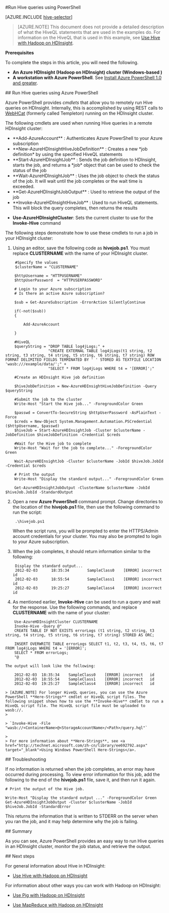 <properties
   pageTitle="Use Hadoop Hive with PowerShell in HDInsight | Windows Azure"
   description="Use PowerShell to run Hive queries in Hadoop on HDInsight."
   services="hdinsight"
   documentationCenter=""
   authors="Blackmist"
   manager="paulettm"
   editor="cgronlun"
	tags="azure-portal"/>

<tags
	ms.service="hdinsight"
	ms.date="01/08/2016"
	wacn.date=""/>

#Run Hive queries using PowerShell

[AZURE.INCLUDE [hive-selector](../includes/hdinsight-selector-use-hive.md)]

<!-- deleted by customization
This document provides an example of using Azure PowerShell in the Azure Resource Group mode to run Hive queries in a Hadoop on HDInsight cluster. For using Azure PowerShell in the Azure Service mode, see [Run Hive queries using PowerShell ASM mode](/documentation/articles/hdinsight-hadoop-use-hive-powershell-v1).

-->
> [AZURE.NOTE] This document does not provide a detailed description of what the HiveQL statements that are used in the examples do. For information on the HiveQL that is used in this example, see [Use Hive with Hadoop on HDInsight](/documentation/articles/hdinsight-use-hive).


<!-- deleted by customization
**Prerequisites**
-->
<!-- keep by customization: begin -->
**<a id="prereq"></a> Prerequisites**
<!-- keep by customization: end -->

To complete the steps in this article, you will need the following.

- **An Azure HDInsight (Hadoop on HDInsight) cluster (Windows-based <!-- deleted by customization or Linux-based)** --><!-- keep by customization: begin --> )** <!-- keep by customization: end -->
- **A workstation with Azure PowerShell**. See [Install Azure PowerShell 1.0 and greater](/documentation/articles/hdinsight-administer-use-powershell#install-azure-powershell-10-and-greater).

<!-- deleted by customization
##Run Hive queries using Azure PowerShell
-->
<!-- keep by customization: begin -->
##<a id="powershell"></a> Run Hive queries using Azure PowerShell
<!-- keep by customization: end -->

Azure PowerShell provides *cmdlets* that allow you to remotely run Hive queries on HDInsight. Internally, this is accomplished by using REST calls to [WebHCat](https://cwiki.apache.org/confluence/display/Hive/WebHCat) (formerly called Templeton) running on the HDInsight cluster.

The following cmdlets are used when running Hive queries in a remote HDInsight cluster:

* <!-- deleted by customization **Add-AzureRmAccount** --><!-- keep by customization: begin --> **Add-AzureAccount** <!-- keep by customization: end -->: Authenticates Azure PowerShell to your Azure subscription

* <!-- deleted by customization **New-AzureRmHDInsightHiveJobDefinition** --><!-- keep by customization: begin --> **New-AzureHDInsightHiveJobDefinition** <!-- keep by customization: end -->: Creates a new *job definition* by using the specified HiveQL statements

* <!-- deleted by customization **Start-AzureRmHDInsightJob** --><!-- keep by customization: begin --> **Start-AzureHDInsightJob** <!-- keep by customization: end -->: Sends the job definition to HDInsight, starts the job, and returns a *job* object that can be used to check the status of the job

* <!-- deleted by customization **Wait-AzureRmHDInsightJob** --><!-- keep by customization: begin --> **Wait-AzureHDInsightJob** <!-- keep by customization: end -->: Uses the job object to check the status of the job. It will wait until the job completes or the wait time is exceeded.

* <!-- deleted by customization **Get-AzureRmHDInsightJobOutput** --><!-- keep by customization: begin --> **Get-AzureHDInsightJobOutput** <!-- keep by customization: end -->: Used to retrieve the output of the job

* <!-- deleted by customization **Invoke-AzureRmHDInsightHiveJob** --><!-- keep by customization: begin --> **Invoke-AzureHDInsightHiveJob** <!-- keep by customization: end -->: Used to run HiveQL statements. This will block the query completes, then returns the results

<!-- deleted by customization
* **Use-AzureRmHDInsightCluster**: Sets the current cluster to use for the **Invoke-AzureRmHDInsightHiveJob** command
-->
<!-- keep by customization: begin -->
* **Use-AzureHDInsightCluster**: Sets the current cluster to use for the **Invoke-Hive** command
<!-- keep by customization: end -->

The following steps demonstrate how to use these cmdlets to run a job in your HDInsight cluster:

1. Using an editor, save the following code as **hivejob.ps1**. You must replace **CLUSTERNAME** with the name of your HDInsight cluster.

		#Specify the values
		$clusterName = "CLUSTERNAME"
<!-- deleted by customization
		$creds=Get-Credential
        		
-->
<!-- keep by customization: begin -->
		$httpUsername = "HTTPUSERNAME"
		$httpUserPassword  = "HTTPUSERPASSWORD"
<!-- keep by customization: end -->
		# Login to your Azure subscription
		# Is there an active Azure subscription?
<!-- deleted by customization
		$sub = Get-AzureRmSubscription -ErrorAction SilentlyContinue
-->
<!-- keep by customization: begin -->
		$sub = Get-AzureSubscription -ErrorAction SilentlyContinue
<!-- keep by customization: end -->
		if(-not($sub))
		{
<!-- deleted by customization
		    Add-AzureRmAccount
-->
<!-- keep by customization: begin -->
		    Add-AzureAccount
<!-- keep by customization: end -->
		}

		#HiveQL
		$queryString = "DROP TABLE log4jLogs;" +
				       "CREATE EXTERNAL TABLE log4jLogs(t1 string, t2 string, t3 string, t4 string, t5 string, t6 string, t7 string) ROW FORMAT DELIMITED FIELDS TERMINATED BY ' ' STORED AS TEXTFILE LOCATION 'wasb:///example/data/';" +
				       "SELECT * FROM log4jLogs WHERE t4 = '[ERROR]';"

		#Create an HDInsight Hive job definition
<!-- deleted by customization
		$hiveJobDefinition = New-AzureRmHDInsightHiveJobDefinition -Query $queryString 
-->
<!-- keep by customization: begin -->
		$hiveJobDefinition = New-AzureHDInsightHiveJobDefinition -Query $queryString 
<!-- keep by customization: end -->

		#Submit the job to the cluster
		Write-Host "Start the Hive job..." -ForegroundColor Green

<!-- deleted by customization
		$hiveJob = Start-AzureRmHDInsightJob -ClusterName $clusterName -JobDefinition $hiveJobDefinition -ClusterCredential $creds
-->
<!-- keep by customization: begin -->
		$passwd = ConvertTo-SecureString $httpUserPassword -AsPlainText -Force
		$creds = New-Object System.Management.Automation.PSCredential ($httpUsername, $passwd)
		$hiveJob = Start-AzureHDInsightJob -Cluster $clusterName -JobDefinition $hiveJobDefinition -Credential $creds
<!-- keep by customization: end -->


		#Wait for the Hive job to complete
		Write-Host "Wait for the job to complete..." -ForegroundColor Green
<!-- deleted by customization
		Wait-AzureRmHDInsightJob -ClusterName $clusterName -JobId $hiveJob.JobId -ClusterCredential $creds

        #Get the cluster info so we can get the resource group, storage, etc.
        $clusterInfo = Get-AzureRmHDInsightCluster -ClusterName $clusterName
        $resourceGroup = $clusterInfo.ResourceGroup
        $storageAccountName=$clusterInfo.DefaultStorageAccount.split('.')[0]
        $container=$clusterInfo.DefaultStorageContainer
        $storageAccountKey=Get-AzureRmStorageAccountKey `
            -Name $storageAccountName `
            -ResourceGroupName $resourceGroup `
            | %{ $_.Key1 }
-->
<!-- keep by customization: begin -->
		Wait-AzureHDInsightJob -Cluster $clusterName -JobId $hiveJob.JobId -Credential $creds

<!-- keep by customization: end -->
		# Print the output
		Write-Host "Display the standard output..." -ForegroundColor Green
<!-- deleted by customization
		Get-AzureRmHDInsightJobOutput `
            -Clustername $clusterName `
            -JobId $hiveJob.JobId `
            -DefaultContainer $container `
            -DefaultStorageAccountName $storageAccountName `
            -DefaultStorageAccountKey $storageAccountKey `
            -HttpCredential $creds
-->
<!-- keep by customization: begin -->
		Get-AzureHDInsightJobOutput -ClusterName $clusterName -JobId $hiveJob.JobId -StandardOutput 

<!-- keep by customization: end -->
            
2. Open a new **Azure PowerShell** command prompt. Change directories to the location of the **hivejob.ps1** file, then use the following command to run the script:

		.\hivejob.ps1

    When the script runs, you will be prompted to enter the HTTPS/Admin account credentials for your cluster. You may also be prompted to login to your Azure subscription.
    
7. When the job completes, it should return information similar to the following:

        Display the standard output...
        2012-02-03      18:35:34        SampleClass0    [ERROR] incorrect       id
        2012-02-03      18:55:54        SampleClass1    [ERROR] incorrect       id
        2012-02-03      19:25:27        SampleClass4    [ERROR] incorrect       id

4. As mentioned earlier, **Invoke-Hive** can be used to run a query and wait for the response. Use the following commands, and replace **CLUSTERNAME** with the name of your cluster:

<!-- deleted by customization
        Use-AzureRmHDInsightCluster -ClusterName $clusterName -HttpCredential $creds
        #Get the cluster info so we can get the resource group, storage, etc.
        $clusterInfo = Get-AzureRmHDInsightCluster -ClusterName $clusterName
        $resourceGroup = $clusterInfo.ResourceGroup
        $storageAccountName=$clusterInfo.DefaultStorageAccount.split('.')[0]
        $container=$clusterInfo.DefaultStorageContainer
        $storageAccountKey=Get-AzureRmStorageAccountKey `
            -Name $storageAccountName `
            -ResourceGroupName $resourceGroup `
            | %{ $_.Key1 }
        Invoke-AzureRmHDInsightHiveJob `
            -StatusFolder "statusout" `
            -DefaultContainer $container `
            -DefaultStorageAccountName $storageAccountName `
            -DefaultStorageAccountKey $storageAccountKey `
            -Query @"
        CREATE TABLE IF NOT EXISTS errorLogs (t1 string, t2 string, t3 string, t4 string, t5 string, t6 string, t7 string) STORED AS ORC;
-->
<!-- keep by customization: begin -->
        Use-AzureHDInsightCluster CLUSTERNAME
		Invoke-Hive -Query @"
		CREATE TABLE IF NOT EXISTS errorLogs (t1 string, t2 string, t3 string, t4 string, t5 string, t6 string, t7 string) STORED AS ORC;
<!-- keep by customization: end -->
        INSERT OVERWRITE TABLE errorLogs SELECT t1, t2, t3, t4, t5, t6, t7 FROM log4jLogs WHERE t4 = '[ERROR]';
        SELECT * FROM errorLogs;
        "@

	The output will look like the following:

		2012-02-03	18:35:34	SampleClass0	[ERROR]	incorrect	id
		2012-02-03	18:55:54	SampleClass1	[ERROR]	incorrect	id
		2012-02-03	19:25:27	SampleClass4	[ERROR]	incorrect	id

	> [AZURE.NOTE] For longer HiveQL queries, you can use the Azure PowerShell **Here-Strings** cmdlet or HiveQL script files. The following snippet shows how to use the **Invoke-Hive** cmdlet to run a HiveQL script file. The HiveQL script file must be uploaded to wasb://.
	>
<!-- deleted by customization
	> `Invoke-AzureRmHDInsightHiveJob -File "wasb://<ContainerName>@<StorageAccountName>/<Path>/query.hql"`
-->
<!-- keep by customization: begin -->
	> `Invoke-Hive -File "wasb://<ContainerName>@<StorageAccountName>/<Path>/query.hql"`
<!-- keep by customization: end -->
	>
	> For more information about **Here-Strings**, see <a href="http://technet.microsoft.com/zh-cn/library/ee692792.aspx" target="_blank">Using Windows PowerShell Here-Strings</a>.

<!-- deleted by customization
##Troubleshooting
-->
<!-- keep by customization: begin -->
##<a id="troubleshooting"></a> Troubleshooting
<!-- keep by customization: end -->

If no information is returned when the job completes, an error may have occurred during processing. To view error information for this job, add the following to the end of the **hivejob.ps1** file, save it, and then run it again.

	# Print the output of the Hive job.
<!-- deleted by customization
	Get-AzureRmHDInsightJobOutput `
            -Clustername $clusterName `
            -JobId $job.JobId `
            -DefaultContainer $container `
            -DefaultStorageAccountName $storageAccountName `
            -DefaultStorageAccountKey $storageAccountKey `
            -HttpCredential $creds `
            -DisplayOutputType StandardError
-->
<!-- keep by customization: begin -->
	Write-Host "Display the standard output ..." -ForegroundColor Green
	Get-AzureHDInsightJobOutput -Cluster $clusterName -JobId $hiveJob.JobId -StandardError
<!-- keep by customization: end -->

This returns the information that is written to STDERR on the server when you ran the job, and it may help determine why the job is failing.

<!-- deleted by customization
##Summary
-->
<!-- keep by customization: begin -->
##<a id="summary"></a> Summary
<!-- keep by customization: end -->

As you can see, Azure PowerShell provides an easy way to run Hive queries in an HDInsight cluster, monitor the job status, and retrieve the output.

<!-- deleted by customization
##Next steps
-->
<!-- keep by customization: begin -->
##<a id="nextsteps"></a> Next steps
<!-- keep by customization: end -->

For general information about Hive in HDInsight:

* [Use Hive with Hadoop on HDInsight](/documentation/articles/hdinsight-use-hive)

For information about other ways you can work with Hadoop on HDInsight:

* [Use Pig with Hadoop on HDInsight](/documentation/articles/hdinsight-use-pig)

* [Use MapReduce with Hadoop on HDInsight](/documentation/articles/hdinsight-use-mapreduce)
